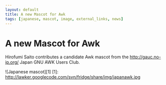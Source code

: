 ```yaml
---
layout: default
title: A new Mascot for Awk
tags: [japanese, mascot, image, external_links, news]
---
```


A new Mascot for Awk
====================

Hirofumi Saito contributes a candidate Awk mascot from the
<http://gauc.no-ip.org/> Japan GNU AWK Users Club.

![Japanese mascot][1]
[1]: http://lawker.googlecode.com/svn/fridge/share/img/japanawk.jpg
